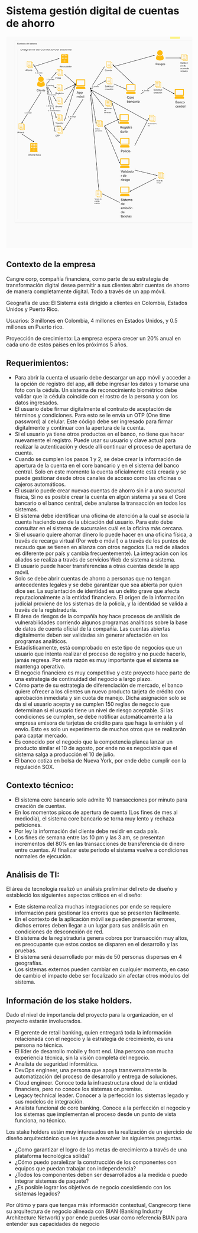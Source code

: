 
# Sistema gestión digital de cuentas de ahorro


![Sistema digital de cuentas, domain story telling](../assets/Domain_Story-Sistema_Digital_Cuentas.png)

## Contexto de la empresa

Cangre corp, compañía financiera, como parte de su estrategia de transformación digital desea permitir a sus clientes abrir cuentas de ahorro de manera completamente digital. Todo a través de un app móvil.

Geografía de uso: El Sistema está dirigido a clientes en Colombia, Estados Unidos y Puerto Rico.

Usuarios: 3 millones en Colombia, 4 millones en Estados Unidos, y 0.5 millones en Puerto rico.

Proyección de crecimiento: La empresa espera crecer un 20% anual en cada uno de estos países en los próximos 5 años.

## Requerimientos:

- Para abrir la cuenta el usuario debe descargar un app móvil y acceder a la opción de registro del app, allí debe ingresar los datos y tomarse una foto con la cédula. Un sistema de reconocimiento biométrico debe validar que la cédula coincide con el rostro de la persona y con los datos ingresados.
- El usuario debe firmar digitalmente el contrato de aceptación de términos y condiciones. Para esto se le envía un OTP (One time password) al celular. Este código debe ser ingresado para firmar digitalmente y continuar con la apertura de la cuenta.
- Si el usuario ya tiene otros productos en el banco, no tiene que hacer nuevamente el registro. Puede usar su usuario y clave actual para realizar la autenticación y desde allí continuar el proceso de apertura de cuenta.
- Cuando se cumplen los pasos 1 y 2, se debe crear la información de apertura de la cuenta en el core bancario y en el sistema del banco central. Solo en este momento la cuenta oficialmente está creada y se puede gestionar desde otros canales de acceso como las oficinas o cajeros automáticos. 
- El usuario puede crear nuevas cuentas de ahorro sin ir a una sucursal física, Si no es posible crear la cuenta en algún sistema ya sea el Core bancario o el banco central, debe anularse la transacción en todos los sistemas.
- El sistema debe identificar una oficina de atención a la cual se asocia la cuenta haciendo uso de la ubicación del usuario. Para esto debe consultar en el sistema de sucursales cuál es la oficina más cercana.
- Si el usuario quiere ahorrar dinero lo puede hacer en una oficina física, a través de recarga virtual (Por web o móvil) o a través de los puntos de recaudo que se tienen en alianza con otros negocios (La red de aliados es diferente por país y cambia frecuentemente). La integración con los aliados se realiza a través de servicios Web de sistema a sistema.
- El usuario puede hacer transferencias a otras cuentas desde la app móvil.
- Solo se debe abrir cuentas de ahorro a personas que no tengan antecedentes legales y se debe garantizar que sea abierta por quien dice ser. La suplantación de identidad es un delito grave que afecta reputacionalmente a la entidad financiera. El origen de la información judicial proviene de los sistemas de la policía, y la identidad se valida a través de la registraduría.
- El área de riesgos de la compañía hoy hace procesos de análisis de vulnerabilidades corriendo algunos programas analíticos sobre la base de datos de cuenta oficial de la compañía. Las cuentas abiertas digitalmente deben ser validadas sin generar afectación en los programas analíticos.
- Estadísticamente, está comprobado en este tipo de negocios que un usuario que intenta realizar el proceso de registro y no puede hacerlo, jamás regresa. Por esta razón es muy importante que el sistema se mantenga operativo.
- El negocio financiero es muy competitivo y este proyecto hace parte de una estrategia de continuidad del negocio a largo plazo.
- Cómo parte de su estrategia de diferenciación de mercado, el banco quiere ofrecer a los clientes un nuevo producto tarjeta de crédito con aprobación inmediata y sin cuota de manejo. Dicha asignación solo se da si el usuario acepta y se cumplen 150 reglas de negocio que determinan si el usuario tiene un nivel de riesgo aceptable.  Si las condiciones se cumplen, se debe notificar automáticamente a la empresa emisora de tarjetas de crédito para que haga la emisión y el envío. Esto es solo un experimento de muchos otros que se realizarán para captar mercado.
- Es conocido por el negocio que la competencia planea lanzar un producto similar el 10 de agosto, por ende no es negociable que el sistema salga a producción el 10 de julio.
- El banco cotiza en bolsa de Nueva York, por ende debe cumplir con la regulación SOX.

## Contexto técnico:

- El sistema core bancario solo admite 10 transacciones por minuto para creación de cuentas.
- En los momentos picos de apertura de cuenta (Los fines de mes al mediodía), el sistema core bancario se torna muy lento y rechaza peticiones.
- Por ley la información del cliente debe residir en cada país.
- Los fines de semana entre las 10 pm y las 3 am, se presentan incrementos del 80% en las transacciones de transferencia de dinero entre cuentas. Al finalizar este periodo el sistema vuelve a condiciones normales de ejecución.

## Análisis de TI:

El área de tecnología realizó un análisis preliminar del reto de diseño y estableció los siguientes aspectos críticos en el diseño:

- Este sistema realiza muchas integraciones por ende se requiere información para gestionar los errores que se presenten fácilmente.
- En el contexto de la aplicación móvil se pueden presentar errores, dichos errores deben llegar a un lugar para sus análisis aún en condiciones de desconexión de red.
- El sistema de la registraduría genera cobros por transacción muy altos, es preocupante que estos costos se disparen en el desarrollo y las pruebas.
- El sistema será desarrollado por más de 50 personas dispersas en 4 geografías.
- Los sistemas externos pueden cambiar en cualquier momento, en caso de cambio el impacto debe ser focalizado sin afectar otros módulos del sistema.

## Información de los stake holders.

Dado el nivel de importancia del proyecto para la organización, en el proyecto estarán involucrados.

- El gerente de retail banking, quien entregará toda la información relacionada con el negocio y la estrategia de crecimiento, es una persona no técnica.
- El líder de desarrollo mobile y front end. Una persona con mucha experiencia técnica, sin la visión completa del negocio.
- Analista de seguridad informática.
- DevOps engineer, una persona que apoya transversalmente la automatización del proceso de desarrollo y entrega de soluciones.
- Cloud engineer. Conoce toda la infraestructura cloud de la entidad financiera, pero no conoce los sistemas on.premise.
- Legacy technical leader. Conocer a la perfección los sistemas legado y sus modelos de integración.
- Analista funcional de core banking. Conoce a la perfección el negocio y los sistemas que implementan el proceso desde un punto de vista funciona, no técnico.

Los stake holders están muy interesados en la realización de un ejercicio de diseño arquitectónico que les ayude a resolver las siguientes preguntas.

- ¿Como garantizar el logro de las metas de crecimiento a través de una plataforma tecnológica sólida?
- ¿Cómo puedo paralelizar la construcción de los componentes con equipos que puedan trabajar con independencia?
- ¿Todos los componentes deben ser desarrollados a la medida o puedo integrar sistemas de paquete?
- ¿Es posible lograr los objetivos de negocio coexistiendo con los sistemas legados?

Por último y para que tengas más información contextual, Cangrecorp tiene su arquitectura de negocio alineada con BIAN (Banking Industry Architecture Network) y por ende puedes usar como referencia BIAN para entender sus capacidades de negocio

